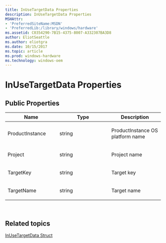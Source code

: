 ```yaml
---
title: InUseTargetData Properties
description: InUseTargetData Properties
MSHAttr:
- 'PreferredSiteName:MSDN'
- 'PreferredLib:/library/windows/hardware'
ms.assetid: C0354290-7B15-4375-8007-A332307BA3D8
author: EliotSeattle
ms.author: eliotgra
ms.date: 10/15/2017
ms.topic: article
ms.prod: windows-hardware
ms.technology: windows-oem
---
```


# InUseTargetData Properties


## <span id="Public_Properties"></span><span id="public_properties"></span><span id="PUBLIC_PROPERTIES"></span>Public Properties


<table>
<colgroup>
<col width="33%" />
<col width="33%" />
<col width="33%" />
</colgroup>
<thead>
<tr class="header">
<th>Name</th>
<th>Type</th>
<th>Description</th>
</tr>
</thead>
<tbody>
<tr class="odd">
<td><p>ProductInstance</p></td>
<td><p>string</p></td>
<td><p>ProductInstance OS platform name</p></td>
</tr>
<tr class="even">
<td><p>Project</p></td>
<td><p>string</p></td>
<td><p>Project name</p></td>
</tr>
<tr class="odd">
<td><p>TargetKey</p></td>
<td><p>string</p></td>
<td><p>Target key</p></td>
</tr>
<tr class="even">
<td><p>TargetName</p></td>
<td><p>string</p></td>
<td><p>Target name</p></td>
</tr>
</tbody>
</table>

 

## <span id="related_topics"></span>Related topics


[InUseTargetData Struct](inusetargetdata-struct.md)

 

 







